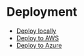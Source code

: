 # Deployment

* [Deploy locally](DeploymentLocal.md)
* [Deploy to AWS](DeploymentAWS.md)
* [Deploy to Azure](DeploymentAzure.md)

